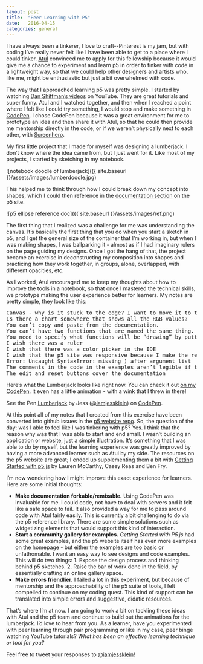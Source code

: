 ```yaml
---
layout: post
title:  "Peer Learning with P5"
date:   2016-04-15
categories: general
---
```


I have always been a tinkerer, I love to craft--Pinterest is my jam, but with coding I’ve really never felt like I have been able to get to a place where I could tinker. [Atul](https://twitter.com/toolness) convinced me to apply for this fellowship because it would give me a chance to experiment and learn p5 in order to tinker with code in a lightweight way, so that we could help other designers and artists who, like me, might be enthusiastic but just a bit overwhelmed with code. 

The way that I approached learning p5 was pretty simple. I started by watching [Dan Shiffman’s videos][shiffman] on YouTube. They are great tutorials and super funny. Atul and I watched together, and then when I reached a point where I felt like I could try something, I would stop and make something in [CodePen](http://codepen.io/). I chose CodePen because it was a great environment for me to prototype an idea and then share it with Atul, so that he could then provide me mentorship directly in the code, or if we weren’t physically next to each other, with [Screenhero](https://screenhero.com/).  

My first little project that I made for myself was designing a lumberjack. I don’t know where the idea came from, but I just went for it. Like most of my projects, I started by sketching in my notebook. 

![notebook doodle of lumberjack]({{ site.baseurl }}/assets/images/lumberdoodle.jpg)

This helped me to think through how I could break down my concept into shapes, which I could then reference in the [documentation section][] on the p5 site. 

![p5 ellipse reference doc]({{ site.baseurl }}/assets/images/ref.png)


The first thing that I realized was a challenge for me was understanding the canvas. It’s basically the first thing that you do when you start a sketch in p5, and I get the general size of the container that I’m working in, but when I was making shapes, I was ballparking it - almost as if I had imaginary rulers on the page guiding my designs. Once I got the hang of that, the project became an exercise in deconstructing my composition into shapes and practicing how they work together, in groups, alone, overlapped, with different opacities, etc. 

As I worked, Atul encouraged me to keep my thoughts about how to improve the tools in a notebook, so that once I mastered the technical skills, we prototype making the user experience better for learners. My notes are pretty simple, they look like this: 

<pre>
Canvas - why is it stuck to the edge? I want to move it to the center
Is there a chart somewhere that shows all the RGB values?
You can’t copy and paste from the documentation.
You can’t have two functions that are named the same thing. 
You need to specify what functions will be “drawing” by putting them under the draw function and then calling them.
I wish there was a ruler
I wish that there was a color picker in the IDE
I wish that the p5 site was responsive because I make the reference screen small while I’m coding 
Error: Uncaught SyntaxError: missing ) after argument list    <— that feels really wordy and confusing, just tell me I forgot a closing parenthesis.
The comments in the code in the examples aren’t legible if they are long lines on copy.
The edit and reset buttons cover the documentation 
</pre>



Here’s what the Lumberjack looks like right now. You can check it out [on my CodePen](http://codepen.io/iamjessklein/pen/wGJMLE?editors=0010). It even has a little animation - with a wink that I threw in there! 

<p data-height="480" data-theme-id="dark" data-slug-hash="wGJMLE" data-default-tab="js,result" data-user="iamjessklein" data-embed-version="2" class="codepen">See the Pen <a href="http://codepen.io/iamjessklein/pen/wGJMLE/">Lumberjack</a> by Jess (<a href="http://codepen.io/iamjessklein">@iamjessklein</a>) on <a href="http://codepen.io">CodePen</a>.</p>
<script async src="//assets.codepen.io/assets/embed/ei.js"></script>

At this point all of my notes that I created from this exercise have been converted into github issues in the [p5 website repo][].  So, the question of the day: was I able to feel like I was tinkering with p5? Yes. I think that the reason why was that I was able to start and end small. I wasn’t building an application or website, just a simple illustration. It’s something that I was able to do by myself, but the learning experience was greatly improved by having a more advanced learner such as Atul by my side. The resources on the p5 website are great; I ended up supplementing them a bit with [Getting Started with p5.js](http://shop.oreilly.com/product/0636920032076.do) by Lauren McCarthy, Casey Reas and Ben Fry. 

I’m now wondering how I might improve this exact experience for learners. Here are some initial thoughts:

<ul>
<li><strong>Make documentation forkable/remixable.</strong> Using CodePen was invaluable for me. I could code, not have to deal with servers and it felt like a safe space to fail. It also provided a way for me to pass around code with Atul fairly easily. This is currently a bit challenging to do via the p5 reference library. There are some simple solutions such as widgetizing elements that would support this kind of interaction.
</li>

<li><strong>Start a community gallery for examples.</strong> <em>Getting Started with P5.js</em> had some great examples, and the p5 website itself has even more examples on the homepage - but either the examples are too basic or unfathomable. I want an easy way to see designs and code examples. This will do two things: 1. Expose the design process and thinking behind p5 sketches. 2. Raise the bar of work done in the field, by essentially crafting an online gallery space.
</li>

<li><strong>Make errors friendlier.</strong> I failed a lot in this experiment, but because of mentorship and the approachability of the p5 suite of tools, I felt compelled to continue on my coding quest. This kind of support can be translated into simple errors and suggestive, didatic resources. 
</li>
</ul>

That’s where I’m at now. I am going to work a bit on tackling these ideas with Atul and the p5 team and continue to build out the animations for the lumberjack. I’d love to hear from you. As a learner, have you experimented with peer learning through pair programming or like in my case, peer binge watching YouTube tutorials? <em>What has been an effective learning technique or tool for you?</em>

Feel free to tweet your responses to [@iamjessklein][]!

[shiffman]: https://www.youtube.com/watch?v=8j0UDiN7my4&index=1&list=PLRqwX-V7Uu6Zy51Q-x9tMWIv9cueOFTFAhttps://www.youtube.com/watch?v=8j0UDiN7my4&index=1&list=PLRqwX-V7Uu6Zy51Q-x9tMWIv9cueOFTFA
[documentation section]: http://p5js.org/reference/
[p5 website repo]: https://github.com/processing/p5.js-website/issues?utf8=%E2%9C%93&q=is%3Aissue+author%3Aiamjessklein
[@iamjessklein]: https://twitter.com/iamjessklein
